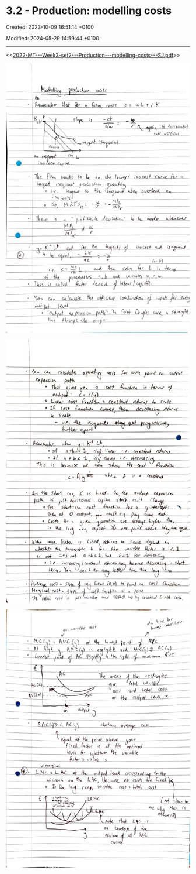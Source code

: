 # 3.2 - Production: modelling costs

Created: 2023-10-09 16:51:14 +0100

Modified: 2024-05-29 14:59:44 +0100

---

<<[2022-MT---Week3-set2---Production---modelling-costs---SJ.pdf](../../media/2022-MT---Week3-set2---Production---modelling-costs---SJ.pdf)>>



![](../../media/Year-1-Micro-3.2---Production--modelling-costs-image1.jpeg)



![](../../media/Year-1-Micro-3.2---Production--modelling-costs-image2.jpeg)



![](../../media/Year-1-Micro-3.2---Production--modelling-costs-image3.jpeg)





